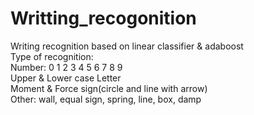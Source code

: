 # Writting_recogonition
Writing recognition based on linear classifier &amp;  adaboost   
Type of recognition:  
Number: 0 1 2 3 4 5 6 7 8 9  
Upper &amp; Lower case Letter  
Moment &amp; Force sign(circle and line with arrow)  
Other: wall, equal sign, spring, line, box, damp
